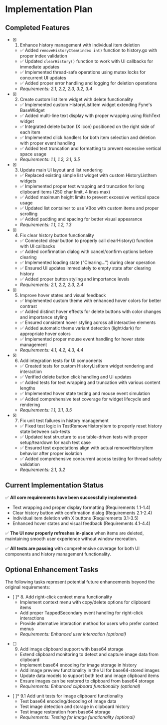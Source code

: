 # Implementation Plan

## Completed Features

- [x] 1. Enhance history management with individual item deletion
  - ✅ Added `removeHistoryItem(index int)` function to history.go with proper index validation
  - ✅ Updated `clearHistory()` function to work with UI callbacks for immediate updates
  - ✅ Implemented thread-safe operations using mutex locks for concurrent UI updates
  - ✅ Added proper error handling and logging for deletion operations
  - _Requirements: 2.1, 2.2, 2.3, 3.2, 3.4_

- [x] 2. Create custom list item widget with delete functionality
  - ✅ Implemented custom HistoryListItem widget extending Fyne's BaseWidget
  - ✅ Added multi-line text display with proper wrapping using RichText widget
  - ✅ Integrated delete button (X icon) positioned on the right side of each item
  - ✅ Implemented click handlers for both item selection and deletion with proper event handling
  - ✅ Added text truncation and formatting to prevent excessive vertical space usage
  - _Requirements: 1.1, 1.2, 3.1, 3.5_

- [x] 3. Update main UI layout and list rendering
  - ✅ Replaced existing simple list widget with custom HistoryListItem widgets
  - ✅ Implemented proper text wrapping and truncation for long clipboard items (250 char limit, 4 lines max)
  - ✅ Added maximum height limits to prevent excessive vertical space usage
  - ✅ Updated list container to use VBox with custom items and proper scrolling
  - ✅ Added padding and spacing for better visual appearance
  - _Requirements: 1.1, 1.2, 1.3_

- [x] 4. Fix clear history button functionality
  - ✅ Connected clear button to properly call clearHistory() function with UI callbacks
  - ✅ Added confirmation dialog with cancel/confirm options before clearing
  - ✅ Implemented loading state ("Clearing...") during clear operation
  - ✅ Ensured UI updates immediately to empty state after clearing history
  - ✅ Added proper button styling and importance levels
  - _Requirements: 2.1, 2.2, 2.3, 2.4_

- [x] 5. Improve hover states and visual feedback
  - ✅ Implemented custom theme with enhanced hover colors for better contrast
  - ✅ Added distinct hover effects for delete buttons with color changes and importance styling
  - ✅ Ensured consistent hover styling across all interactive elements
  - ✅ Added automatic theme variant detection (light/dark) for appropriate hover colors
  - ✅ Implemented proper mouse event handling for hover state management
  - _Requirements: 4.1, 4.2, 4.3, 4.4_

- [x] 6. Add integration tests for UI components
  - ✅ Created tests for custom HistoryListItem widget rendering and interaction
  - ✅ Verified delete button click handling and UI updates
  - ✅ Added tests for text wrapping and truncation with various content lengths
  - ✅ Implemented hover state testing and mouse event simulation
  - ✅ Added comprehensive test coverage for widget lifecycle and rendering
  - _Requirements: 1.1, 3.1, 3.5_

- [x] 7. Fix unit test failures in history management
  - ✅ Fixed test logic in TestRemoveHistoryItem to properly reset history state between sub-tests
  - ✅ Updated test structure to use table-driven tests with proper setup/teardown for each test case
  - ✅ Ensured test expectations align with actual removeHistoryItem behavior after proper isolation
  - ✅ Added comprehensive concurrent access testing for thread safety validation
  - _Requirements: 2.1, 3.2_

## Current Implementation Status

✅ **All core requirements have been successfully implemented:**
- Text wrapping and proper display formatting (Requirements 1.1-1.4)
- Clear history button with confirmation dialog (Requirements 2.1-2.4)
- Individual item deletion with X buttons (Requirements 3.1-3.5)
- Enhanced hover states and visual feedback (Requirements 4.1-4.4)

✅ **The UI now properly refreshes in-place** when items are deleted, maintaining smooth user experience without window recreation.

✅ **All tests are passing** with comprehensive coverage for both UI components and history management functionality.

## Optional Enhancement Tasks

The following tasks represent potential future enhancements beyond the original requirements:

- [ ]* 8. Add right-click context menu functionality
  - Implement context menu with copy/delete options for clipboard items
  - Add proper TappedSecondary event handling for right-click interactions
  - Provide alternative interaction method for users who prefer context menus
  - _Requirements: Enhanced user interaction (optional)_

- [ ] 9. Add image clipboard support with base64 storage
  - Extend clipboard monitoring to detect and capture image data from clipboard
  - Implement base64 encoding for image storage in history
  - Add image preview functionality in the UI for base64-stored images
  - Update data models to support both text and image clipboard items
  - Ensure images can be restored to clipboard from base64 storage
  - _Requirements: Enhanced clipboard functionality (optional)_

- [ ]* 9.1 Add unit tests for image clipboard functionality
  - Test base64 encoding/decoding of image data
  - Test image detection and storage in clipboard history
  - Test image restoration from base64 storage
  - _Requirements: Testing for image functionality (optional)_